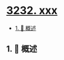 # [3232. xxx](https://github.com/Tdahuyou/TNotes.leetcode/tree/main/notes/3232.%20xxx)

<!-- region:toc -->

- [1. 📝 概述](#1--概述)

<!-- endregion:toc -->

## 1. 📝 概述
